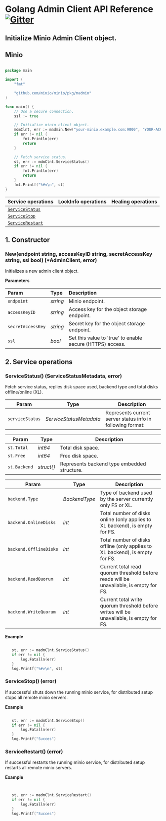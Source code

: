 # Golang Admin Client API Reference [![Gitter](https://badges.gitter.im/Join%20Chat.svg)](https://gitter.im/Minio/minio?utm_source=badge&utm_medium=badge&utm_campaign=pr-badge&utm_content=badge)

## Initialize Minio Admin Client object.

##  Minio

```go

package main

import (
	"fmt"

	"github.com/minio/minio/pkg/madmin"
)

func main() {
	// Use a secure connection.
	ssl := true

	// Initialize minio client object.
	mdmClnt, err := madmin.New("your-minio.example.com:9000", "YOUR-ACCESSKEYID", "YOUR-SECRETKEY", ssl)
	if err != nil {
		fmt.Println(err)
		return
	}

	// Fetch service status.
	st, err := mdmClnt.ServiceStatus()
	if err != nil {
		fmt.Println(err)
		return
	}
	fmt.Printf("%#v\n", st)
}

```

| Service operations|LockInfo operations|Healing operations|
|:---|:---|:---|
|[`ServiceStatus`](#ServiceStatus)| | |
|[`ServiceStop`](#ServiceStop)| | |
|[`ServiceRestart`](#ServiceRestart)| | |

## 1. Constructor
<a name="Minio"></a>

### New(endpoint string, accessKeyID string, secretAccessKey string, ssl bool) (*AdminClient, error)
Initializes a new admin client object.

__Parameters__


|Param   |Type   |Description   |
|:---|:---| :---|
|`endpoint`   | _string_  |Minio endpoint.   |
|`accessKeyID`  |_string_   | Access key for the object storage endpoint.  |
|`secretAccessKey`  | _string_  |Secret key for the object storage endpoint.   |
|`ssl`   | _bool_  | Set this value to 'true' to enable secure (HTTPS) access.  |


## 2. Service operations

<a name="ServiceStatus"></a>
### ServiceStatus() (ServiceStatusMetadata, error)
Fetch service status, replies disk space used, backend type and total disks offline/online (XL). 

| Param  | Type  | Description  |
|---|---|---|
|`serviceStatus`  | _ServiceStatusMetadata_  | Represents current server status info in following format: | 


| Param  | Type  | Description  |
|---|---|---|
|`st.Total`  | _int64_  | Total disk space. | 
|`st.Free`  | _int64_  | Free disk space. |
|`st.Backend`| _struct{}_ | Represents backend type embedded structure. |

| Param | Type | Description |
|---|---|---|
|`backend.Type` | _BackendType_ | Type of backend used by the server currently only FS or XL. |
|`backend.OnlineDisks`| _int_ | Total number of disks online (only applies to XL backend), is empty for FS. |
|`backend.OfflineDisks` | _int_ | Total number of disks offline (only applies to XL backend), is empty for FS. |
|`backend.ReadQuorum` | _int_ | Current total read quorum threshold before reads will be unavailable, is empty for FS. |
|`backend.WriteQuorum` | _int_ | Current total write quorum threshold before writes will be unavailable, is empty for FS. |


 __Example__

 
 ```go

	st, err := madmClnt.ServiceStatus()
	if err != nil {
		log.Fatalln(err)
	}
	log.Printf("%#v\n", st)

 ```

<a name="ServiceStop"></a>
### ServiceStop() (error)
If successful shuts down the running minio service, for distributed setup stops all remote minio servers.

 __Example__

 
 ```go

	st, err := madmClnt.ServiceStop()
	if err != nil {
		log.Fatalln(err)
	}
	log.Printf("Succes")

 ```

<a name="ServiceRestart"></a>
### ServiceRestart() (error)
If successful restarts the running minio service, for distributed setup restarts all remote minio servers.

 __Example__

 
 ```go


	st, err := madmClnt.ServiceRestart()
	if err != nil {
		log.Fatalln(err)
	}
	log.Printf("Succes")

 ```

